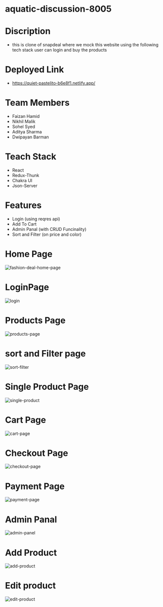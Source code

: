 # aquatic-discussion-8005

# Discription 
  - this is clone of snapdeal where we mock this website using the following tech stack user can login and buy the products
# Deployed Link

- https://quiet-pastelito-b6e8f1.netlify.app/

# Team Members

- Faizan Hamid
- Nikhil Malik
- Sohel Syed
- Aditya Sharma
- Dwipayan Barman

# Teach Stack

- React
- Redux-Thunk
- Chakra UI
- Json-Server

# Features

- Login (using reqres api)
- Add To Cart
- Admin Panal (with CRUD Funcinality)
- Sort and Filter (on price and color)



# Home Page
![fashion-deal-home-page](https://user-images.githubusercontent.com/83800834/229428096-f043cfe8-8906-4f4c-88d4-0194d8e69010.png)

# LoginPage
![login](https://user-images.githubusercontent.com/83800834/229431937-28bdfe26-55d5-4fe3-8fd4-8799d2b60dff.png)


# Products Page
![products-page](https://user-images.githubusercontent.com/83800834/229430538-450b2861-90ff-4269-a4a3-8ade6ebcb79b.png)


# sort and Filter page
![sort-filter](https://user-images.githubusercontent.com/83800834/229430581-b98df803-ccfd-4a0b-9e52-9cdd5257b92e.png)

# Single Product Page
![single-product](https://user-images.githubusercontent.com/83800834/229430617-42b060a5-250c-4887-bd10-329e8cfc28a6.png)

# Cart Page
![cart-page](https://user-images.githubusercontent.com/83800834/229431051-062dd9cc-25f9-442f-9046-055d4f99bb3b.png)

# Checkout Page
![checkout-page](https://user-images.githubusercontent.com/83800834/229431081-2286f7b1-0c4d-4555-aacb-6e7ce1438fcb.png)

# Payment Page
![payment-page](https://user-images.githubusercontent.com/83800834/229431120-1347a855-78c8-4306-ab3b-601e49ba6bc2.png)

# Admin Panal 
![admin-panel](https://user-images.githubusercontent.com/83800834/229431157-8f5dcf61-79e4-43b9-9ab6-1b6a6fcfc873.png)

# Add Product
![add-product](https://user-images.githubusercontent.com/83800834/229431200-9c5a5a98-cce1-49b9-b1b1-24da39813e8d.png)

# Edit product
![edit-product](https://user-images.githubusercontent.com/83800834/229431238-ae63b7ca-57af-4cc0-ba63-c265d18d396c.png)



